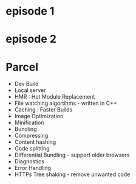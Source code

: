 # episode 1

# episode 2
# Parcel
- Dev Build
- Local server
- HMR : Hot Module Replacement
- File watching algortihms - written in C++
- Caching : Faster Builds
- Image Optimization
- Minification
- Bundling
- Compressing
- Content hashing
- Code splitting
- Differential Bundling - support older browsers
- Diagnostics
- Error Handling
- HTTPs
Tree shaking - remove unwanted code